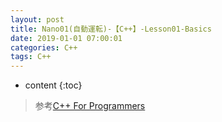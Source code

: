 ```yaml
---
layout: post
title: Nano01(自動運転)-【C++】-Lesson01-Basics
date: 2019-01-01 07:00:01
categories: C++
tags: C++
---
```

* content
{:toc}

> 参考[C++ For Programmers](https://classroom.udacity.com/courses/ud999)